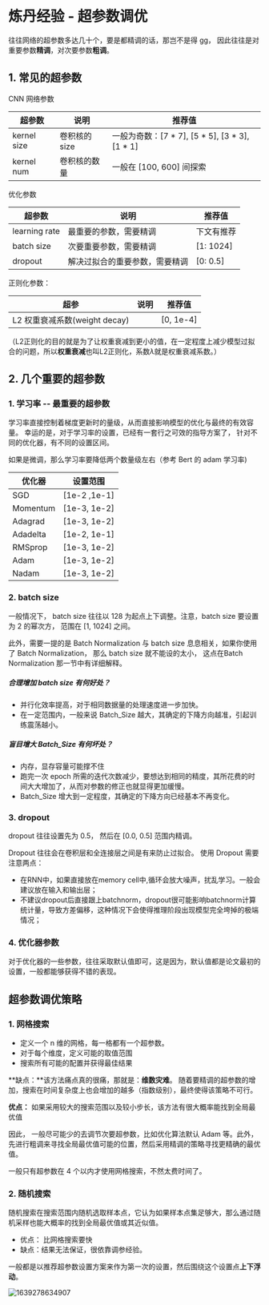 # 炼丹经验 - 超参数调优

往往网络的超参数多达几十个，要是都精调的话，那岂不是得 gg， 因此往往是对重要参数**精调**，对次要参数**粗调**。

## 1. 常见的超参数

CNN 网络参数

| 超参数      | 说明          | 推荐值                                         |
| ----------- | ------------- | ---------------------------------------------- |
| kernel size | 卷积核的 size | 一般为奇数：[7 * 7], [5 * 5], [3 * 3], [1 * 1] |
| kernel num  | 卷积核的数量  | 一般在 [100, 600] 间探索                       |

优化参数

| 超参数        | 说明                           | 推荐值     |
| ------------- | ------------------------------ | ---------- |
| learning rate | 最重要的参数，需要精调         | 下文有推荐 |
| batch size    | 次要重要参数，需要精调         | [1: 1024]  |
| dropout       | 解决过拟合的重要参数，需要精调 | [0: 0.5]   |

正则化参数：

| 超参                          | 说明 | 推荐值    |
| ----------------------------- | ---- | --------- |
| L2 权重衰减系数(weight decay) |      | [0, 1e-4] |

（L2正则化的目的就是为了让权重衰减到更小的值，在一定程度上减少模型过拟合的问题，所以**权重衰减**也叫L2正则化，系数$λ$就是权重衰减系数。）



## 2. 几个重要的超参数

### 1. 学习率 -- 最重要的超参数

学习率直接控制着梯度更新时的量级，从而直接影响模型的优化与最终的有效容量。 幸运的是，对于学习率的设置，已经有一套行之可效的指导方案了， 针对不同的优化器，有不同的设置区间。

如果是微调，那么学习率要降低两个数量级左右（参考 Bert 的 adam 学习率)

| 优化器   | 设置范围     |
| -------- | ------------ |
| SGD      | [1e-2 ,1e-1] |
| Momentum | [1e-3, 1e-2] |
| Adagrad  | [1e-3, 1e-2] |
| Adadelta | [1e-2, 1e-1] |
| RMSprop  | [1e-3, 1e-2] |
| Adam     | [1e-3, 1e-2] |
| Nadam    | [1e-3, 1e-2] |

### 2. batch size

一般情况下， batch size 往往以 128 为起点上下调整。注意，batch size 要设置为 2 的幂次方， 范围在 [1, 1024] 之间。

此外，需要一提的是 Batch Normalization 与 batch size 息息相关，如果你使用了 Batch Normalization， 那么 batch size 就不能设的太小， 这点在Batch Normalization 那一节中有详细解释。

##### 合理增加 batch size 有何好处？

- 并行化效率提高，对于相同数据量的处理速度进一步加快。
- 在一定范围内，一般来说 Batch_Size 越大，其确定的下降方向越准，引起训练震荡越小。

##### 盲目增大 Batch_Size 有何坏处？

- 内存，显存容量可能撑不住
- 跑完一次 epoch 所需的迭代次数减少，要想达到相同的精度，其所花费的时间大大增加了，从而对参数的修正也就显得更加缓慢。
- Batch_Size 增大到一定程度，其确定的下降方向已经基本不再变化。

### 3. dropout

dropout 往往设置先为 0.5， 然后在 [0.0, 0.5] 范围内精调。

Dropout 往往会在卷积层和全连接层之间是有来防止过拟合。 使用 Dropout 需要注意两点：

- 在RNN中，如果直接放在memory cell中,循环会放大噪声，扰乱学习。一般会建议放在输入和输出层；
- 不建议dropout后直接跟上batchnorm，dropout很可能影响batchnorm计算统计量，导致方差偏移，这种情况下会使得推理阶段出现模型完全垮掉的极端情况；

### 4. 优化器参数

对于优化器的一些参数，往往采取默认值即可，这是因为，默认值都是论文最初的设置，一般都能够获得不错的表现。



## 超参数调优策略

### 1. 网格搜索

- 定义一个 n 维的网格，每一格都有一个超参数。
- 对于每个维度，定义可能的取值范围
- 搜索所有可能的配置并获得最佳结果

**缺点：**该方法痛点真的很痛，那就是：**维数灾难**。 随着要精调的超参数的增加，搜索在时间复杂度上也会增加的越多（指数级别），最终使得该策略不可行。

**优点：** 如果采用较大的搜索范围以及较小步长，该方法有很大概率能找到全局最优值

因此， 一般尽可能少的去调节次要超参数，比如优化算法默认 Adam 等。此外， 先进行粗调来寻找全局最优值可能的位置，然后采用精调的策略寻找更精确的最优值。

一般只有超参数在 4 个以内才使用网格搜索，不然太费时间了。

### 2. 随机搜索

随机搜索在搜索范围内随机选取样本点，它认为如果样本点集足够大，那么通过随机采样也能大概率的找到全局最优值或其近似值。

- 优点： 比网格搜索要快
- 缺点：结果无法保证，很依靠调参经验。

一般都是以推荐超参数设置方案来作为第一次的设置，然后围绕这个设置点**上下浮动**。

![1639278634907](C:\Users\zh-wa\AppData\Roaming\Typora\typora-user-images\1639278634907.png)



